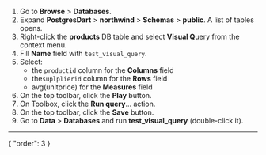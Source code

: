 1. Go to **Browse** > **Databases**.
2. Expand **PostgresDart** > **northwind** > **Schemas** > **public**. A list of tables opens.
3. Right-click the **products** DB table and select **Visual Q**uery from the context menu.
4. Fill **Name** field with `test_visual_query`.
5. Select:
    - the `productid` column for the **Columns** field
    - the`suplplierid` column for the **Rows** field
    - avg(unitprice) for the **Measures** field
6. On the top toolbar, click the **Play** button.
7. On Toolbox, click the **Run query**... action.
8. On the top toolbar, click the **Save** button.
9. Go to **Data** > **Databases** and run **test_visual_query** (double-click it).
---
{
  "order": 3
}